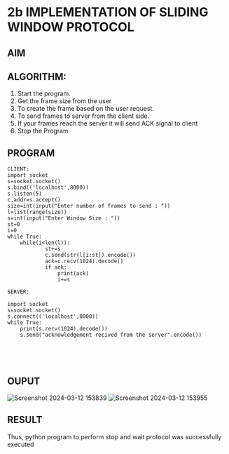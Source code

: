 # 2b IMPLEMENTATION OF SLIDING WINDOW PROTOCOL
## AIM
## ALGORITHM:
1. Start the program.
2. Get the frame size from the user
3. To create the frame based on the user request.
4. To send frames to server from the client side.
5. If your frames reach the server it will send ACK signal to client
6. Stop the Program
## PROGRAM
```
CLIENT:
import socket 
s=socket.socket() 
s.bind(('localhost',8000)) 
s.listen(5) 
c,addr=s.accept() 
size=int(input("Enter number of frames to send : ")) 
l=list(range(size)) 
s=int(input("Enter Window Size : ")) 
st=0 
i=0 
while True: 
    while(i<len(l)): 
            st+=s 
            c.send(str(l[i:st]).encode()) 
            ack=c.recv(1024).decode() 
            if ack: 
                print(ack) 
                i+=s

SERVER:
 
import socket 
s=socket.socket() 
s.connect(('localhost',8000)) 
while True:    
    print(s.recv(1024).decode()) 
    s.send("acknowledgement recived from the server".encode())





```
## OUPUT
![Screenshot 2024-03-12 153839](https://github.com/DHARANIDHARAN03K/2b_SLIDING_WINDOW_PROTOCOL/assets/144870858/aba1f4b6-a006-4976-8da1-c08cd295f669)
![Screenshot 2024-03-12 153955](https://github.com/DHARANIDHARAN03K/2b_SLIDING_WINDOW_PROTOCOL/assets/144870858/990c808e-45e1-4c34-b68f-214dfb11a6d3)


## RESULT
Thus, python program to perform stop and wait protocol was successfully executed
